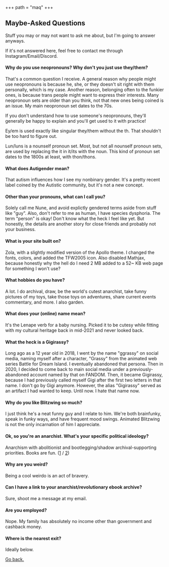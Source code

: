 +++
path = "maq"
+++

Maybe-Asked Questions
---------------------

Stuff you may or may not want to ask me about, but I'm going to answer anyways.

If it's not answered here, feel free to contact me through Instagram/Email/Discord.

#### Why do you use neopronouns? Why don't you just use they/them?

That's a common question I receive. A general reason why people might use neopronouns is because he, she, or they doesn't sit right with them personally, which is my case. Another reason, belonging often to the funkier ones, is because trans people might want to express their interests. Many neopronoun sets are older than you think, not that new ones being coined is an issue. My main neopronoun set dates to the 70s.

If you don't understand how to use someone's neopronouns, they'll generally be happy to explain and you'll get used to it with practice!

Ey/em is used exactly like singular they/them without the th. That shouldn't be too hard to figure out.

Lun/luns is a nounself pronoun set. Most, but not all nounself pronoun sets, are used by replacing the it in it/its with the noun. This kind of pronoun set dates to the 1800s at least, with thon/thons.

#### What does Autigender mean?

That autism influences how I see my nonbinary gender. It's a pretty recent label coined by the Autistic community, but it's not a new concept.

#### Other than your pronouns, what can I call you?

Solely call me Nune, and avoid explictly gendered terms aside from stuff like "guy". Also, don't refer to me as human, I have species dysphoria. The term "person" is okay! Don't know what the heck I feel like yet. But honestly, the details are another story for close friends and probably not your business.

#### What is your site built on?

Zola, with a slightly modified version of the Apollo theme. I changed the fonts, colors, and added the TFW2005 icon. Also disabled Mathjax, because honestly why the hell do I need 2 MB added to a 52~ KB web page for something I won't use?

#### What hobbies do you have?

A lot. I do archival, draw, be the world's cutest anarchist, take funny pictures of my toys, take those toys on adventures, share current events commentary, and more. I also garden.

#### What does your (online) name mean?

It's the Lenape verb for a baby nursing. Picked it to be cutesy while fitting with my cultural heritage back in mid-2021 and never looked back.

#### What the heck is a Gigirassy?

Long ago as a 12 year old in 2018, I went by the name "ggrassy" on social media, naming myself after a character, "Grassy" from the animated web series Battle for Dream Island. I eventually abandoned that persona. Then in 2020, I decided to come back to main social media under a previously-abandoned account named by that on FANDOM. Then, it became Gigirassy, because I had previously called myself Gigi after the first two letters in that name. I don't go by Gigi anymore. However, the alias "Gigirassy" served as an artifact I had wanted to keep. Until now. I hate that name now.

#### Why do you like Blitzwing so much?

I just think he's a neat funny guy and I relate to him. We're both brainfunky, speak in funky ways, and have frequent mood swings. Animated Blitzwing is not the only incarnation of him I appreciate.

#### Ok, so you're an anarchist. What's your specific political ideology?

Anarchism with abolitionist and bootlegging/shadow archival-supporting priorities. Books are fun. ([1](https://theanarchistlibrary.org/mirror/a/ay/angela-y-davis-are-prisons-obsolete.pdf) / [2](https://cdn.nakamotoinstitute.org/docs/against-intellectual-monopoly.pdf))

#### Why are you weird?

Being a cool weirdo is an act of bravery.

#### Can I have a link to your anarchist/revolutionary ebook archive?

Sure, shoot me a message at my email.

#### Are you employed?

Nope. My family has absolutely no income other than government and cashback money.

#### Where is the nearest exit?

Ideally below.

[Go back.](/)
